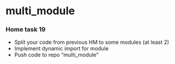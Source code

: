 # multi_module

### Home task 19

- Split your code from previous HM to some modules (at least 2)
- Implement dynamic import for module
- Push code to repo “multi_module”
